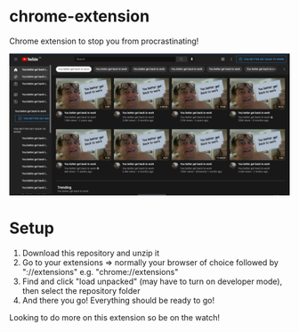 # chrome-extension
Chrome extension to stop you from procrastinating!

<img src="prev.png" />

# Setup
1. Download this repository and unzip it 
2. Go to your extensions => normally your browser of choice followed by "://extensions" e.g. "chrome://extensions"
3. Find and click "load unpacked" (may have to turn on developer mode), then select the repository folder
4. And there you go! Everything should be ready to go!

Looking to do more on this extension so be on the watch!
